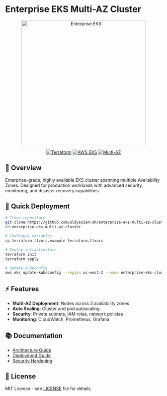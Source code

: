 # Enterprise EKS Multi-AZ Cluster

<div align="center">
  <img src="https://d2908q01vomqb2.cloudfront.net/fe2ef495a1152561572949784c16bf23abb28057/2019/01/23/eks-logo-1.png" alt="Enterprise EKS" width="400"/>
  
  [![Terraform](https://img.shields.io/badge/Terraform-1.5+-623CE4.svg)](https://www.terraform.io/)
  [![AWS EKS](https://img.shields.io/badge/AWS-EKS-FF9900.svg)](https://aws.amazon.com/eks/)
  [![Multi-AZ](https://img.shields.io/badge/Multi--AZ-High%20Availability-green.svg)](https://aws.amazon.com/about-aws/global-infrastructure/regions_az/)
</div>

## 🏢 Overview

Enterprise-grade, highly available EKS cluster spanning multiple Availability Zones. Designed for production workloads with advanced security, monitoring, and disaster recovery capabilities.

## 🚀 Quick Deployment

```bash
# Clone repository
git clone https://github.com/uldyssian-sh/enterprise-eks-multi-az-cluster.git
cd enterprise-eks-multi-az-cluster

# Configure variables
cp terraform.tfvars.example terraform.tfvars

# Deploy infrastructure
terraform init
terraform apply

# Update kubeconfig
aws eks update-kubeconfig --region us-west-2 --name enterprise-eks-cluster
```

## ⚡ Features

- **Multi-AZ Deployment**: Nodes across 3 availability zones
- **Auto Scaling**: Cluster and pod autoscaling
- **Security**: Private subnets, IAM roles, network policies
- **Monitoring**: CloudWatch, Prometheus, Grafana

## 📚 Documentation

- [Architecture Guide](https://github.com/uldyssian-sh/enterprise-eks-multi-az-cluster/wiki/Architecture)
- [Deployment Guide](https://github.com/uldyssian-sh/enterprise-eks-multi-az-cluster/wiki/Deployment)
- [Security Hardening](https://github.com/uldyssian-sh/enterprise-eks-multi-az-cluster/wiki/Security)

## 📄 License

MIT License - see [LICENSE](LICENSE) file for details.
